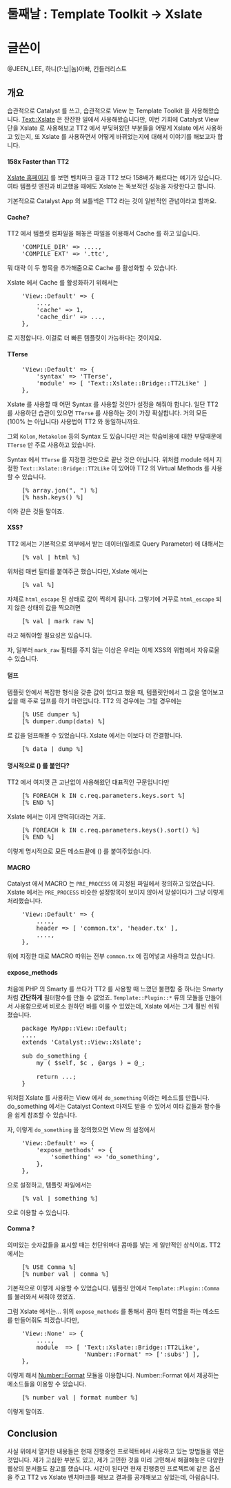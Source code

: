 둘째날 : Template Toolkit -> Xslate
===================================

글쓴이
======

@JEEN_LEE, 하니(?:님|놈)아빠, 킨들러리스트

## 개요

습관적으로 Catalyst 를 쓰고, 습관적으로 View 는 Template Toolkit 을 사용해왔습니다. [Text::Xslate](http://metacpan.org/module/Text::Xslate) 은 잔잔한 일에서 사용해왔습니다만, 이번 기회에 Catalyst View 단을 Xslate 로 사용해보고 TT2 에서 부딪혀왔던 부분들을 어떻게 Xslate 에서 사용하고 있는지, 또 Xslate 를 사용하면서 어떻게 바뀌었는지에 대해서 이야기를 해보고자 합니다.

#### 158x Faster than TT2

[Xslate 홈페이지](http://xslate.org/) 를 보면 벤치마크 결과 TT2 보다 158배가 빠르다는 얘기가 있습니다. 여타 템플릿 엔진과 비교했을 때에도 Xslate 는 독보적인 성능을 자랑한다고 합니다.

기본적으로 Catalyst App 의 보틀넥은 TT2 라는 것이 일반적인 관념이라고 할까요.

#### Cache?

TT2 에서 템플릿 컴파일을 해놓은 파일을 이용해서 Cache 를 하고 있습니다.

<pre class="brush: perl">
    'COMPILE_DIR' => ....,
    'COMPILE_EXT' => '.ttc',
</pre>

뭐 대략 이 두 항목을 추가해줌으로 Cache 를 활성화할 수 있습니다.

Xslate 에서 Cache 를 활성화하기 위해서는

<pre class="brush: perl">
    'View::Default' => {
        ...,
        'cache' => 1,
        'cache_dir' => ...,
    },
</pre>

로 지정합니다. 이걸로 더 빠른 템플릿이 가능하다는 것이지요.

#### TTerse

<pre class="brush: perl">
    'View::Default' => {
        'syntax' => 'TTerse',
        'module' => [ 'Text::Xslate::Bridge::TT2Like' ]
    },
</pre>

Xslate 를 사용할 때 어떤 Syntax 를 사용할 것인가 설정을 해줘야 합니다. 일단 TT2 를 사용하던 습관이 있으면 `TTerse` 를 사용하는 것이 가장 확실합니다. 거의 모든(100% 는 아닙니다) 사용법이 TT2 와 동일하니까요.

그외 `Kolon`, `Metakolon` 등의 Syntax 도 있습니다만 저는 학습비용에 대한 부담때문에 `TTerse` 만 주로 사용하고 있습니다. 

Syntax 에서 `TTerse` 를 지정한 것만으로 끝난 것은 아닙니다.
위처럼 module 에서 지정한 `Text::Xslate::Bridge::TT2Like` 이 있어야 TT2 의 Virtual Methods 를 사용할 수 있습니다.

<pre class="brush: perl">
    [% array.jon(", ") %]
    [% hash.keys() %]
</pre>

이와 같은 것들 말이죠.

#### XSS?

TT2 에서는 기본적으로 외부에서 받는 데이터(일례로 Query Parameter) 에 대해서는

<pre class="brush: perl">
    [% val | html %]
</pre>

위처럼 매번 필터를 붙여주곤 했습니다만, Xslate 에서는

<pre class="brush: perl">
    [% val %]
</pre>

자체로 `html_escape` 된 상태로 값이 찍히게 됩니다. 그렇기에 거꾸로 `html_escape` 되지 않은 상태의 값을 찍으려면 

<pre class="brush: perl">
    [% val | mark_raw %]
</pre>

라고 해줘야할 필요성은 있습니다.

자, 일부러 `mark_raw` 필터를 주지 않는 이상은 우리는 이제 XSS의 위협에서 자유로울 수 있습니다.

#### 덤프

템플릿 안에서 복잡한 형식을 갖춘 값이 있다고 했을 때, 템플릿안에서 그 값을 열어보고 싶을 때 주로 덤프를 하기 마련입니다. TT2 의 경우에는 그럴 경우에는

<pre class="brush: perl">
    [% USE dumper %]
    [% dumper.dump(data) %]
</pre>

로 값을 덤프해볼 수 있었습니다. Xslate 에서는 이보다 더 간결합니다.

<pre class="brush: perl">
    [% data | dump %]
</pre>

#### 명시적으로 () 를 붙인다?

TT2 에서 여지껏 큰 고난없이 사용해왔던 대표적인 구문입니다만

<pre class="brush: perl">
    [% FOREACH k IN c.req.parameters.keys.sort %]
    [% END %]
</pre>

Xslate 에서는 이게 안먹히더라는 거죠.

<pre class="brush: perl">
    [% FOREACH k IN c.req.parameters.keys().sort() %]
    [% END %]
</pre>

이렇게 명시적으로 모든 메소드끝에 () 를 붙여주었습니다.

#### MACRO

Catalyst 에서 MACRO 는 `PRE_PROCESS` 에 지정된 파일에서 정의하고 있었습니다. Xslate 에서는 `PRE_PROCESS` 비슷한 설정항목이 보이지 않아서 망설이다가 그냥 이렇게 처리했습니다.

<pre class="brush: perl">
    'View::Default' => {
        ....,
        header => [ 'common.tx', 'header.tx' ],
        ....,
    },
</pre>

위에 지정한 대로 MACRO 따위는 전부 `common.tx` 에 집어넣고 사용하고 있습니다.

#### expose_methods

처음에 PHP 의 Smarty 를 쓰다가 TT2 를 사용할 때 느꼈던 불편함 중 하나는 Smarty 처럼 __간단하게__ 필터함수를 만들 수 없었죠. `Template::Plugin::*` 류의 모듈을 만들어서 사용함으로써 비로소 원하던 바를 이룰 수 있었는데, Xslate 에서는 그게 훨씬 쉬워졌습니다.

<pre class="brush: perl">
    package MyApp::View::Default;
    ....
    extends 'Catalyst::View::Xslate';

    sub do_something {
        my ( $self, $c , @args ) = @_;

        return ...;
    }
</pre>

위처럼 Xslate 를 사용하는 View 에서 `do_something` 이라는 메소드를 만듭니다. do_something 에서는 Catalyst Context 마저도 받을 수 있어서 여타 값들과 함수들을 쉽게 참조할 수 있습니다.

자, 이렇게 `do_something` 을 정의했으면 View 의 설정에서

<pre class="brush: perl">
    'View::Default' => {
        'expose_methods' => {
            'something' => 'do_something',
        },
    },
</pre>

으로 설정하고, 템플릿 파일에서는

<pre class="brush: perl">
    [% val | something %]
</pre>

으로 이용할 수 있습니다.

#### Comma ?

의미있는 숫자값들을 표시할 때는 천단위마다 콤마를 넣는 게 일반적인 상식이죠. TT2 에서는

<pre class="brush: perl">
    [% USE Comma %]
    [% number_val | comma %]
</pre>

기본적으로 이렇게 사용할 수 있었습니다. 템플릿 안에서 `Template::Plugin::Comma` 를 불러와서 써줘야 했었죠.

그럼 Xslate 에서는... 위의 `expose_methods` 를 통해서 콤마 필터 역할을 하는 메소드를 만들어줘도 되겠습니다만,

<pre class="brush: perl">
    'View::None' => {
        ....,
        module  => [ 'Text::Xslate::Bridge::TT2Like',
                     'Number::Format' => [':subs'] ], 
    },
</pre>

이렇게 해서 [Number::Format](http://metacpan.org/module/Number::Format)  모듈을 이용합니다. Number::Format 에서 제공하는 메소드들을 이용할 수 있습니다.

<pre class="brush: perl">
    [% number_val | format_number %]
</pre>

이렇게 말이죠.


## Conclusion

사실 위에서 열거한 내용들은 현재 진행중인 프로젝트에서 사용하고 있는 방법들을 엮은 것입니다. 제가 고심한 부분도 있고, 제가 고민한 것을 미리 고민해서 해결해놓은 다양한 웹상의 문서들도 참고를 했습니다. 시간이 된다면 현재 진행중인 프로젝트에 같은 옵션을 주고  TT2 vs Xslate 벤치마크를 해보고 결과를 공개해보고 싶었는데, 아쉽습니다.

